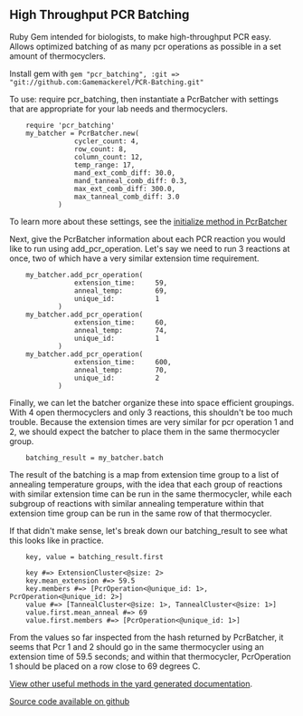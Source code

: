 ## High Throughput PCR Batching
Ruby Gem intended for biologists, to make high-throughput PCR easy. Allows optimized batching of as many pcr operations as possible in a set amount of thermocyclers.

Install gem with `gem "pcr_batching", :git => "git://github.com:Gamemackerel/PCR-Batching.git"`

To use: require pcr_batching, then instantiate a PcrBatcher with settings that are appropriate for your lab needs and thermocyclers.

```
    require 'pcr_batching'
    my_batcher = PcrBatcher.new(
                cycler_count: 4,
                row_count: 8,
                column_count: 12,
                temp_range: 17,
                mand_ext_comb_diff: 30.0,
                mand_tanneal_comb_diff: 0.3,
                max_ext_comb_diff: 300.0,
                max_tanneal_comb_diff: 3.0
            )
```

To learn more about these settings, see the [initialize method in PcrBatcher](https://gamemackerel.github.io/PCR-Batching/doc/PcrBatcher.html#initialize-instance_method)

Next, give the PcrBatcher information about each PCR reaction you would like to run using add_pcr_operation. Let's say we need to run 3 reactions at once, two of which have a very similar extension time requirement.

```
    my_batcher.add_pcr_operation(
                extension_time:     59,
                anneal_temp:        69,
                unique_id:          1
            )
    my_batcher.add_pcr_operation(
                extension_time:     60,
                anneal_temp:        74,
                unique_id:          1
            )
    my_batcher.add_pcr_operation(
                extension_time:     600,
                anneal_temp:        70,
                unique_id:          2
            )
```

Finally, we can let the batcher organize these into space efficient groupings. With 4 open thermocyclers and only 3 reactions, this shouldn't be too much trouble. Because the extension times are very similar for pcr operation 1 and 2, we should expect the batcher to place them in the same thermocycler group.

```
    batching_result = my_batcher.batch
```


The result of the batching is a map from extension time group to a list of annealing temperature groups, with the idea that each group of reactions with similar extension time can be run in the same thermocycler, while each subgroup of reactions with similar annealing temperature within that extension time group can be run in the same row of that thermocycler.

If that didn't make sense, let's break down our batching_result to see what this looks like in practice.

```
    key, value = batching_result.first

    key #=> ExtensionCluster<@size: 2>
    key.mean_extension #=> 59.5
    key.members #=> [PcrOperation<@unique_id: 1>, PcrOperation<@unique_id: 2>]
    value #=> [TannealCluster<@size: 1>, TannealCluster<@size: 1>]
    value.first.mean_anneal #=> 69
    value.first.members #=> [PcrOperation<@unique_id: 1>]
```

From the values so far inspected from the hash returned by PcrBatcher, it seems that Pcr 1 and 2 should go in the same thermocycler using an extension time of 59.5 seconds; and within that thermocycler, PcrOperation 1 should be placed on a row close to 69 degrees C.

[View other useful methods in the yard generated documentation](https://gamemackerel.github.io/PCR-Batching/doc).

[Source code available on github](https://github.com/Gamemackerel/PCR-Batching)